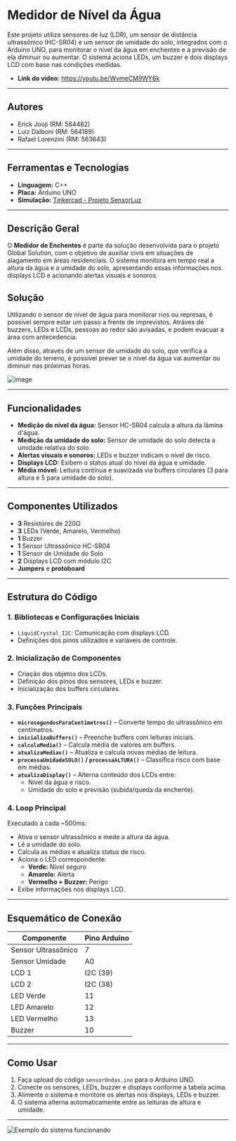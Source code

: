 # Medidor de Nível da Água

Este projeto utiliza sensores de luz (LDR), um sensor de distância ultrassônico (HC-SR04) e um sensor de umidade do solo, integrados com o Arduino UNO, para monitorar o nível da água em enchentes e a previsão de ela diminuir ou aumentar. O sistema aciona LEDs, um buzzer e dois displays LCD com base nas condições medidas.

- **Link do video:** https://youtu.be/WvmeCM9WY6k

---

## Autores

- Erick Jooji (RM: 564482)  
- Luiz Dalboni (RM: 564189)  
- Rafael Lorenzini (RM: 563643)

---

## Ferramentas e Tecnologias

- **Linguagem:** C++  
- **Placa:** Arduino UNO  
- **Simulação:** [Tinkercad - Projeto SensorLuz](https://www.tinkercad.com/things/1FLMw0RI0Qp-alarme-2/editel?returnTo=https%3A%2F%2Fwww.tinkercad.com%2Fdashboard%2Fdesigns%2Fcircuits&sharecode=3U-bvGk7_IB4qhG56tbSyutXl7edE_MXuUWwf2XKvjU)

---

## Descrição Geral

O **Medidor de Enchentes** é parte da solução desenvolvida para o projeto Global Solution, com o objetivo de auxiliar civis em situações de alagamento em áreas residenciais. O sistema monitora em tempo real a altura da água e a umidade do solo, apresentando essas informações nos displays LCD e acionando alertas visuais e sonoros.

## Solução

Utilizando o sensor de nível de água para monitorar rios ou represas, é possivel sempre estar um passo a frente de imprevistos. Atráves de buzzers, LEDs e LCDs, pessoas ao redor são avisadas, e podem evacuar a área com antecedencia.

Além disso, através de um sensor de umidade do solo, que verifica a umidade do terreno, é possivel prever se o nível da água vai aumentar ou diminuir nas próximas horas. 

![image](https://github.com/user-attachments/assets/3d35cebd-1a18-47d2-8fc5-bf8b82ef8e57)


---

## Funcionalidades

- **Medição do nível da água:** Sensor HC-SR04 calcula a altura da lâmina d'água.
- **Medição da umidade do solo:** Sensor de umidade do solo detecta a umidade relativa do solo.
- **Alertas visuais e sonoros:** LEDs e buzzer indicam o nível de risco.
- **Displays LCD:** Exibem o status atual do nível da água e umidade.
- **Média móvel:** Leitura contínua e suavizada via buffers circulares (3 para altura e 5 para umidade do solo).

---

## Componentes Utilizados

- **3** Resistores de 220Ω  
- **3** LEDs (Verde, Amarelo, Vermelho)  
- **1** Buzzer  
- **1** Sensor Ultrassônico HC-SR04  
- **1** Sensor de Umidade do Solo  
- **2** Displays LCD com módulo I2C  
- **Jumpers** e **protoboard**

---

## Estrutura do Código

### 1. Bibliotecas e Configurações Iniciais

- `LiquidCrystal_I2C`: Comunicação com displays LCD.
- Definições dos pinos utilizados e variáveis de controle.

### 2. Inicialização de Componentes

- Criação dos objetos dos LCDs.
- Definição dos pinos dos sensores, LEDs e buzzer.
- Inicialização dos buffers circulares.

### 3. Funções Principais

- **`microsegundosParaCentimetros()`** – Converte tempo do ultrassônico em centímetros.
- **`inicializaBuffers()`** – Preenche buffers com leituras iniciais.
- **`calculaMedia()`** – Calcula média de valores em buffers.
- **`atualizaMedias()`** – Atualiza e calcula novas médias de leitura.
- **`processaUmidadeSOLO()` / `processaALTURA()`** – Classifica risco com base em médias.
- **`atualizaDisplay()`** – Alterna conteúdo dos LCDs entre:
  - Nível da água e risco.
  - Umidade do solo e previsão (subida/queda da enchente).

### 4. Loop Principal

Executado a cada ~500ms:

- Ativa o sensor ultrassônico e mede a altura da água.
- Lê a umidade do solo.
- Calcula as médias e atualiza status de risco.
- Aciona o LED correspondente:
  - **Verde:** Nível seguro
  - **Amarelo:** Alerta
  - **Vermelho + Buzzer:** Perigo 
- Exibe informações nos displays LCD.

---

## Esquemático de Conexão

| Componente           | Pino Arduino |
|----------------------|--------------|
| Sensor Ultrassônico  | 7            |
| Sensor Umidade       | A0           |
| LCD 1                | I2C (39)     |
| LCD 2                | I2C (38)     |
| LED Verde            | 11           |
| LED Amarelo          | 12           |
| LED Vermelho         | 13           |
| Buzzer               | 10           |


---

## Como Usar

1. Faça upload do código `sensorOndas.ino` para o Arduino UNO.
2. Conecte os sensores, LEDs, buzzer e displays conforme a tabela acima.
3. Alimente o sistema e monitore os alertas nos displays, LEDs e buzzer.
4. O sistema alterna automaticamente entre as leituras de altura e umidade.

---

![Exemplo do sistema funcionando](https://github.com/user-attachments/assets/6da0edb6-8746-43d5-b18e-2a621af844fc)
